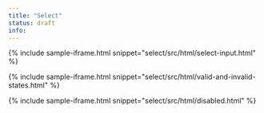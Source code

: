 ```yaml
---
title: "Select"
status: draft
info:
---
```


{% include sample-iframe.html snippet="select/src/html/select-input.html" %}

{% include sample-iframe.html snippet="select/src/html/valid-and-invalid-states.html" %}

{% include sample-iframe.html snippet="select/src/html/disabled.html" %}